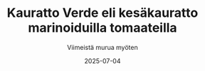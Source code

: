 ---
title: "Kauratto Verde eli kesäkauratto marinoiduilla tomaateilla"
image: "https://vegaanibotti.lauravuo.me/2025/07/2025-07-04_small.png"
date: 2025-07-04
receipt_url: "https://viimeistamuruamyoten.com/kauratto-verde-eli-kesakauratto-marinoiduilla-tomaateilla/"
author: "Viimeistä murua myöten"
---